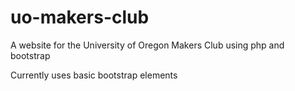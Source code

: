 # uo-makers-club
A website for the University of Oregon Makers Club using php and bootstrap

Currently uses basic bootstrap elements
